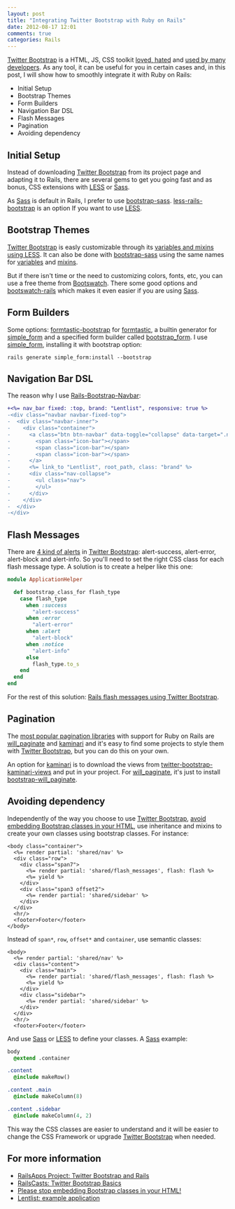 ```yaml
---
layout: post
title: "Integrating Twitter Bootstrap with Ruby on Rails"
date: 2012-08-17 12:01
comments: true
categories: Rails
---
```


[Twitter Bootstrap]:http://twitter.github.com/bootstrap/
[hn-bootstrap]:http://news.ycombinator.com/item?id=3536291
[builtwith]:http://builtwithbootstrap.com/
[LESS]:http://lesscss.org/
[Sass]:http://sass-lang.com/
[bootstrap-sass]:https://github.com/thomas-mcdonald/bootstrap-sass/
[bootstrap-sass-variables]:https://github.com/thomas-mcdonald/bootstrap-sass/blob/master/vendor/assets/stylesheets/bootstrap/_variables.scss
[bootstrap-sass-mixins]:https://github.com/thomas-mcdonald/bootstrap-sass/blob/master/vendor/assets/stylesheets/bootstrap/_mixins.scss
[bootstrap-js]:https://github.com/thomas-mcdonald/bootstrap-sass#javascripts
[less-rails-bootstrap]:https://github.com/metaskills/less-rails-bootstrap/
[simple_form]:https://github.com/plataformatec/simple_form
[formtastic-bootstrap]:https://github.com/mjbellantoni/formtastic-bootstrap
[formtastic]:https://github.com/justinfrench/formtastic
[bootstrap_form]:https://github.com/potenza/bootstrap_form
[Rails-Bootstrap-Navbar]:https://github.com/julescopeland/Rails-Bootstrap-Navbar
[Bootswatch]:http://bootswatch.com/
[bootswatch-rails]:https://github.com/maxim/bootswatch-rails
[Blueprint CSS]:http://www.blueprintcss.org/
[variables]:http://twitter.github.com/bootstrap/less.html#variables
[alerts]:http://twitter.github.com/bootstrap/components.html#alerts
[stop_embedding]:http://ruby.bvision.com/blog/please-stop-embedding-bootstrap-classes-in-your-html
[kaminari]:https://github.com/amatsuda/kaminari
[will_paginate]:https://github.com/mislav/will_paginate
[twitter-bootstrap-kaminari-views]:https://github.com/gabetax/twitter-bootstrap-kaminari-views/downloads
[bootstrap-will_paginate]:https://github.com/yrgoldteeth/bootstrap-will_paginate
[toolbox-pagination]:https://www.ruby-toolbox.com/categories/pagination


[Twitter Bootstrap] is a HTML, JS, CSS toolkit [loved, hated][hn-bootstrap] and [used by many developers][builtwith]. As any tool, it can be useful for you in certain cases and, in this post, I will show how to smoothly integrate it with Ruby on Rails:

* Initial Setup
* Bootstrap Themes
* Form Builders
* Navigation Bar DSL
* Flash Messages
* Pagination
* Avoiding dependency

<!-- more -->

## Initial Setup

Instead of downloading [Twitter Bootstrap] from its project page and adapting it to Rails, there are several gems to get you going fast and as bonus, CSS extensions with [LESS] or [Sass].

As [Sass] is default in Rails, I prefer to use [bootstrap-sass]. [less-rails-bootstrap] is an option If you want to use [LESS].

## Bootstrap Themes

[Twitter Bootstrap] is easly customizable through its [variables and mixins using LESS][variables]. It can also be done with [bootstrap-sass] using the same names for [variables][bootstrap-sass-variables] and [mixins][bootstrap-sass-mixins].

But if there isn't time or the need to customizing colors, fonts, etc, you can use a free theme from [Bootswatch]. There some good options and [bootswatch-rails] which makes it even easier if you are using [Sass].

## Form Builders

Some options: [formtastic-bootstrap] for [formtastic], a builtin generator for [simple_form] and a specified form builder called [bootstrap_form]. I use [simple_form], installing it with bootstrap option:

```
rails generate simple_form:install --bootstrap
```

## Navigation Bar DSL

The reason why I use [Rails-Bootstrap-Navbar]:

``` diff
+<%= nav_bar fixed: :top, brand: "Lentlist", responsive: true %>
-<div class="navbar navbar-fixed-top">
-  <div class="navbar-inner">
-    <div class="container">
-      <a class="btn btn-navbar" data-toggle="collapse" data-target=".nav-collapse">
-        <span class="icon-bar"></span>
-        <span class="icon-bar"></span>
-        <span class="icon-bar"></span>
-      </a>
-      <%= link_to "Lentlist", root_path, class: "brand" %>
-      <div class="nav-collapse">
-        <ul class="nav">
-        </ul>
-      </div>
-    </div>
-  </div>
-</div>
```

## Flash Messages

There are [4 kind of alerts][alerts] in [Twitter Bootstrap]: alert-success, alert-error, alert-block and alert-info. So you'll need to set the right CSS class for each flash message type. A solution is to create a helper like this one:

``` ruby
module ApplicationHelper

  def bootstrap_class_for flash_type
    case flash_type
      when :success
        "alert-success"
      when :error
        "alert-error"
      when :alert
        "alert-block"
      when :notice
        "alert-info"
      else
        flash_type.to_s
    end
  end
end
```

For the rest of this solution: [Rails flash messages using Twitter Bootstrap](https://gist.github.com/3344628).

## Pagination

The [most popular pagination libraries][toolbox-pagination] with support for Ruby on Rails are [will_paginate] and [kaminari] and it's easy to find some projects to style them with [Twitter Bootstrap], but you can do this on your own.

An option for [kaminari] is to download the views from [twitter-bootstrap-kaminari-views] and put in your project. For [will_paginate], it's just to install [bootstrap-will_paginate].

## Avoiding dependency

Independently of the way you choose to use [Twitter Bootstrap], [avoid embedding Bootstrap classes in your HTML][stop_embedding], use inheritance and mixins to create your own classes using bootstrap classes. For instance:

``` erb
<body class="container">
  <%= render partial: 'shared/nav' %>
  <div class="row">
    <div class="span7">
      <%= render partial: 'shared/flash_messages', flash: flash %> 
      <%= yield %>
    </div>
    <div class="span3 offset2">
      <%= render partial: 'shared/sidebar' %>
    </div>
  </div>
  <hr/>
  <footer>Footer</footer>
</body>
```

Instead of `span*`, `row`, `offset*` and `container`, use semantic classes:

```
<body>
  <%= render partial: 'shared/nav' %>
  <div class="content">
    <div class="main">
      <%= render partial: 'shared/flash_messages', flash: flash %>
      <%= yield %>
    </div>
    <div class="sidebar">
      <%= render partial: 'shared/sidebar' %>
    </div>
  </div>
  <hr/>
  <footer>Footer</footer>
```

And use [Sass] or [LESS] to define your classes. A [Sass] example:

``` sass
body
  @extend .container

.content
  @include makeRow()

.content .main
  @include makeColumn(8)

.content .sidebar
  @include makeColumn(4, 2)
```

This way the CSS classes are easier to understand and it will be easier to change the CSS Framework or upgrade [Twitter Bootstrap] when needed.

## For more information

* [RailsApps Project: Twitter Bootstrap and Rails](http://railsapps.github.com/twitter-bootstrap-rails.html)
* [RailsCasts: Twitter Bootstrap Basics](http://railscasts.com/episodes/328-twitter-bootstrap-basics)
* [Please stop embedding Bootstrap classes in your HTML!][stop_embedding]
* [Lentlist: example application](https://github.com/roberto/lentlist/tree/bootstrap)
